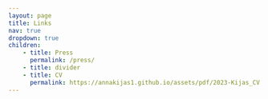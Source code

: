```yaml
---
layout: page
title: Links
nav: true
dropdown: true
children:
    - title: Press
      permalink: /press/
    - title: divider
    - title: CV
      permalink: https://annakijas1.github.io/assets/pdf/2023-Kijas_CV.pdf
---
```

